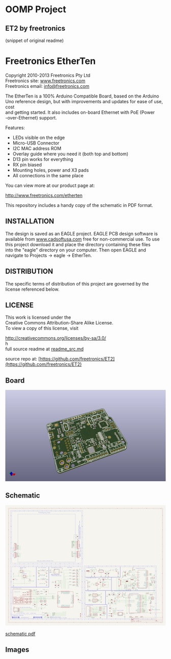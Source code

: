 # OOMP Project  
## ET2  by freetronics  
  
(snippet of original readme)  
  
Freetronics EtherTen  
====================  
Copyright 2010-2013 Freetronics Pty Ltd    
Freetronics site:  www.freetronics.com    
Freetronics email: info@freetronics.com    
  
The EtherTen is a 100% Arduino Compatible Board, based on the Arduino  
Uno reference design, but with improvements and updates for ease of use, cost  
and getting started. It also includes on-board Ethernet with PoE (Power  
-over-Ethernet) support.  
  
Features:  
  
 * LEDs visible on the edge  
 * Micro-USB Connector  
 * I2C MAC address ROM  
 * Overlay guide where you need it (both top and bottom)  
 * D13 pin works for everything  
 * RX pin biased  
 * Mounting holes, power and X3 pads  
 * All connections in the same place  
  
You can view more at our product page at:  
  
  http://www.freetronics.com/etherten  
  
This repository includes a handy copy of the schematic in PDF format.  
  
  
INSTALLATION  
------------  
The design is saved as an EAGLE project. EAGLE PCB design software is  
available from www.cadsoftusa.com free for non-commercial use. To use  
this project download it and place the directory containing these files  
into the "eagle" directory on your computer. Then open EAGLE and  
navigate to Projects -> eagle -> EtherTen.  
  
  
DISTRIBUTION  
------------  
The specific terms of distribution of this project are governed by the  
license referenced below.  
  
  
LICENSE  
-------  
This work is licensed under the  
Creative Commons Attribution-Share Alike License.    
To view a copy of this license, visit  
  
  http://creativecommons.org/licenses/by-sa/3.0/    
  h  
  full source readme at [readme_src.md](readme_src.md)  
  
source repo at: [https://github.com/freetronics/ET2](https://github.com/freetronics/ET2)  
## Board  
  
[![working_3d.png](working_3d_600.png)](working_3d.png)  
## Schematic  
  
[![working_schematic.png](working_schematic_600.png)](working_schematic.png)  
  
[schematic pdf](working_schematic.pdf)  
## Images  
